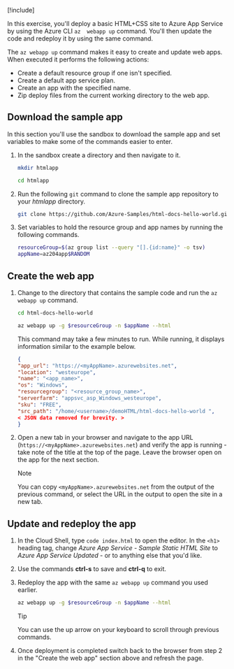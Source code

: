 
[!include[](../../../includes/azure-sandbox-regions-first-mention-note-friendly.md)]

In this exercise, you'll deploy a basic HTML+CSS site to Azure App Service by using the Azure CLI `az  webapp up` command. You'll then update the code and redeploy it by using the same command.

The `az webapp up` command makes it easy to create and update web apps. When executed it performs the following actions:

* Create a default resource group if one isn't specified.
* Create a default app service plan.
* Create an app with the specified name.
* Zip deploy files from the current working directory to the web app.

## Download the sample app

In this section you'll use the sandbox to download the sample app and set variables to make some of the commands easier to enter.

1. In the sandbox create a directory and then navigate to it.

    ```bash
    mkdir htmlapp

    cd htmlapp
    ```

1. Run the following `git` command to clone the sample app repository to your *htmlapp* directory.

    ```bash
    git clone https://github.com/Azure-Samples/html-docs-hello-world.git
    ```

1. Set variables to hold the resource group and app names by running the following commands.

    ```bash
    resourceGroup=$(az group list --query "[].{id:name}" -o tsv)
    appName=az204app$RANDOM
    ```

## Create the web app

1. Change to the directory that contains the sample code and run the `az webapp up` command.

    ```bash
    cd html-docs-hello-world

    az webapp up -g $resourceGroup -n $appName --html
    ```

    This command may take a few minutes to run. While running, it displays information similar to the example below. 

    ```json
    {
    "app_url": "https://<myAppName>.azurewebsites.net",
    "location": "westeurope",
    "name": "<app_name>",
    "os": "Windows",
    "resourcegroup": "<resource_group_name>",
    "serverfarm": "appsvc_asp_Windows_westeurope",
    "sku": "FREE",
    "src_path": "/home/<username>/demoHTML/html-docs-hello-world ",
    < JSON data removed for brevity. >
    }
    ```

1. Open a new tab in your browser and navigate to the app URL (`https://<myAppName>.azurewebsites.net`) and verify the app is running - take note of the title at the top of the page. Leave the browser open on the app for the next section.

    > [!NOTE]
    > You can copy `<myAppName>.azurewebsites.net` from the output of the previous command, or select the URL in the output to open the site in a new tab.

## Update and redeploy the app

1. In the Cloud Shell, type `code index.html` to open the editor. In the `<h1>` heading tag, change *Azure App Service - Sample Static HTML Site* to *Azure App Service Updated* - or to anything else that you'd like.

1. Use the commands **ctrl-s** to save and **ctrl-q** to exit.

1. Redeploy the app with the same `az webapp up` command you used earlier. 

    ```bash
    az webapp up -g $resourceGroup -n $appName --html 
    ```

    > [!TIP]
    > You can use the up arrow on your keyboard to scroll through previous commands.

1. Once deployment is completed switch back to the browser from step 2 in the "Create the web app" section above and refresh the page.
